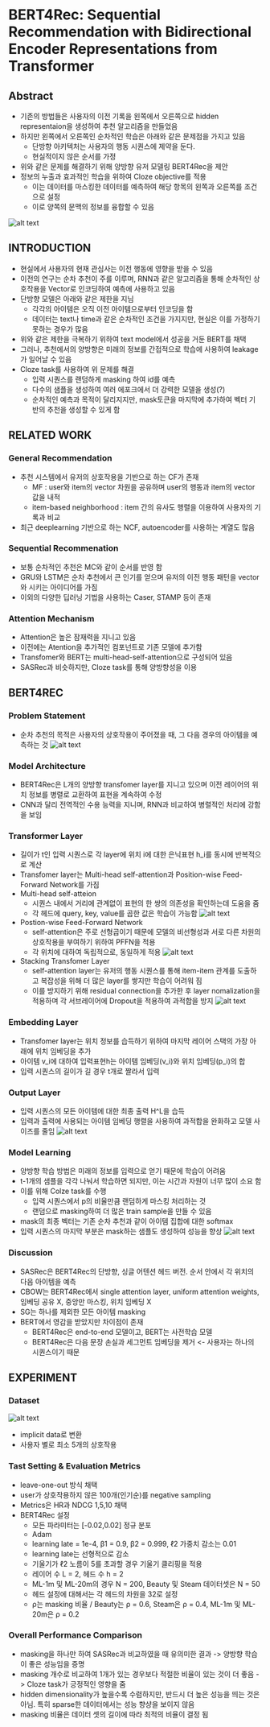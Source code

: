 # BERT4Rec: Sequential Recommendation with Bidirectional Encoder Representations from Transformer

## Abstract
- 기존의 방법들은 사용자의 이전 기록을 왼쪽에서 오른쪽으로 hidden representaion을 생성하여 추천 알고리즘을 만들었음
- 하지만 왼쪽에서 오른쪽인 순차적인 학습은 아래와 같은 문제점을 가지고 있음
    - 단방향 아키텍처는 사용자의 행동 시퀀스에 제약을 둔다.
    - 현실적이지 않은 순서를 가정
- 위와 같은 문제를 해결하기 위해 양방향 유저 모델링 BERT4Rec을 제안
- 정보의 누출과 효과적인 학습을 위하여 Cloze objective를 적용
    - 이는 데이터를 마스킹한 데이터를 예측하여 해당 항목의 왼쪽과 오른쪽를 조건으로 설정
    - 이로 양쪽의 문맥의 정보를 융합할 수 있음

![alt text](image-1.png)
## INTRODUCTION
- 현실에서 사용자의 현재 관심사는 이전 행동에 영향을 받을 수 있음
- 이전의 연구는 순차 추천이 주를 이루며, RNN과 같은 알고리즘을 통해 순차적인 상호작용을 Vector로 인코딩하여 예측에 사용하고 있음
- 단방향 모델은 아래와 같은 제한을 지님
    - 각각의 아이템은 오직 이전 아이템으로부터 인코딩을 함
    - 데이터는 text나 time과 같은 순차적인 조건을 가지지만, 현실은 이를 가정하기 못하는 경우가 많음
- 위와 같은 제한을 극복하기 위하여 text model에서 성공을 거둔 BERT를 채택
- 그러나, 추천에서의 양방향은 미래의 정보를 간접적으로 학습에 사용하여 leakage가 일어날 수 있음
- Cloze task를 사용하여 위 문제를 해결
    - 입력 시퀀스를 랜덤하게 masking 하여 id를 예측
    - 다수의 샘플을 생성하여 여러 에포크에서 더 강력한 모델을 생성(?)
    - 순차적인 예측과 목적이 달리지지만, mask토큰을 마지막에 추가하여 벡터 기반의 추천을 생성할 수 있게 함

## RELATED WORK

### General Recommendation
- 추천 시스템에서 유저의 상호작용을 기반으로 하는 CF가 존재
    - MF : user와 item의 vector 차원을 공유하며 user의 행동과 item의 vector 값을 내적
    - item-based neighborhood : item 간의 유사도 행렬을 이용하여 사용자의 기록과 비교
- 최근 deeplearning 기반으로 하는 NCF, autoencoder를 사용하는 계열도 많음

### Sequential Recommenation
- 보통 순차적인 추천은 MC와 같이 순서를 반영 함
- GRU와 LSTM은 순차 추천에서 큰 인기를 얻으며 유저의 이전 행동 패턴을 vector와 시키는 아이디어를 가짐
- 이외의 다양한 딥러닝 기법을 사용하는 Caser, STAMP 등이 존재

### Attention Mechanism
- Attention은 높은 잠재력을 지니고 있음
- 이전에는 Atention을 추가적인 컴포넌트로 기존 모델에 추가함
- Transfomer와 BERT는 multi-head-self-attention으로 구성되어 있음
- SASRec과 비슷하지만, Cloze task를 통해 양방향성을 이용

## BERT4REC
### Problem Statement
- 순차 추천의 목적은 사용자의 상호작용이 주어졌을 때, 그 다음 경우의 아이템을 예측하는 것
![alt text](image-2.png)

### Model Architecture
- BERT4Rec은 L개의 양방향 transfomer layer를 지니고 있으며 이전 레이어의 위치 정보를 병렬로 교환하여 표현을 계속하여 수정
- CNN과 달리 전역적인 수용 능력을 지니며, RNN과 비교하여 병렬적인 처리에 강함을 보임

### Transformer Layer
- 길이가 t인 입력 시퀀스로 각 layer에 위치 i에 대한 은닉표현 h_i를 동시에 반복적으로 계산
- Transfomer layer는 Multi-head self-attention과 Position-wise Feed-Forward Network를 가짐
- Multi-head self-atteion
    - 시퀀스 내에서 거리에 관계없이 표현의 한 쌍의 의존성을 확인하는데 도움을 줌
    - 각 헤드에 query, key, value를 곱한 값은 학습이 가능함
    ![alt text](image-3.png)
- Postion-wise Feed-Forward Network
    - self-attention은 주로 선형곱이기 때문에 모델의 비선형성과 서로 다른 차원의 상호작용을 부여하기 위하여 PFFN을 적용
    - 각 위치에 대하여 독립적으로, 동일하게 적용
    ![alt text](image-4.png)
- Stacking Transfomer Layer
    - self-attention layer는 유저의 행동 시퀀스를 통해 item-item 관계를 도출하고 복잡성을 위해 더 많은 layer를 쌓지만 학습이 어려워 짐
    - 이를 방지하기 위해 residual connection을 추가한 후 layer nomalization을 적용하며 각 서브레이어에 Dropout을 적용하여 과적합을 방지
    ![alt text](image-5.png)

### Embedding Layer
- Transfomer layer는 위치 정보를 습득하기 위하여 마지막 레이어 스택의 가장 아래에 위치 임베딩을 추가
- 아이템 v_i에 대하여 입력표현h는 아이템 임베딩(v_i)와 위치 임베딩(p_i)의 합
- 입력 시퀀스의 길이가 길 경우 t개로 짤라서 입력

### Output Layer
- 입력 시퀀스의 모든 아이템에 대한 최종 출력 H^L을 습득
- 입력과 출력에 사용되는 아이템 임베딩 행렬을 사용하여 과적합을 완화하고 모델 사이즈를 줄임
![alt text](image-6.png)
### Model Learning
- 양방향 학습 방법은 미래의 정보를 입력으로 얻기 때문에 학습이 어려움
- t-1개의 샘플을 각각 나눠서 학습하면 되지만, 이는 시간과 자원이 너무 많이 소요 함
- 이를 위해 Colze task를 수행
    - 입력 시퀀스에서 p의 비율만큼 랜덤하게 마스킹 처리하는 것
    - 랜덤으로 masking하여 더 많은 train sample을 만들 수 있음
- mask의 최종 벡터는 기존 순차 추천과 같이 아이템 집합에 대한 softmax
- 입력 시퀀스의 마지막 부분은 mask하는 샘플도 생성하여 성능을 향상
![alt text](image-7.png)
### Discussion
- SASRec은 BERT4Rec의 단방향, 싱글 어텐션 헤드 버전. 순서 안에서 각 위치의 다음 아이템을 예측
- CBOW는 BERT4Rec에서 single attention layer, uniform attention weights, 임베딩 공유 X, 중앙만 마스킹, 위치 임베딩 X
- SG는 하나를 제외한 모든 아이템 masking
- BERT에서 영감을 받았지만 차이점이 존재
    - BERT4Rec은 end-to-end 모델이고, BERT는 사전학습 모델
    - BERT4Rec은 다음 문장 손실과 세그먼트 임베딩을 제거 <- 사용자는 하나의 시퀀스이기 때문

## EXPERIMENT

### Dataset
![alt text](image.png)
- implicit data로 변환
- 사용자 별로 최소 5개의 상호작용

### Tast Setting & Evaluation Metrics
- leave-one-out 방식 채택
- user가 상호작용하지 않은 100개(인기순)를 negative sampling
- Metrics은 HR과 NDCG 1,5,10 채택
- BERT4Rec 설정
    - 모든 파라미터는 [-0.02,0.02] 정규 분포
    - Adam
    - learning late = 1e-4, β1 = 0.9, β2 = 0.999, ℓ2 가중치 감소는 0.01
    - learning late는 선형적으로 감소
    - 기울기가 ℓ2 노름이 5를 초과할 경우 기울기 클리핑을 적용
    - 레이어 수 L = 2, 헤드 수 h = 2
    - ML-1m 및 ML-20m의 경우 N = 200, Beauty 및 Steam 데이터셋은 N = 50
    - 헤드 설정에 대해서는 각 헤드의 차원을 32로 설정
    - ρ는 masking 비율 / Beauty는 ρ = 0.6, Steam은 ρ = 0.4, ML-1m 및 ML-20m은 ρ = 0.2

### Overall Performance Comparison
- masking을 하나만 하여 SASRec과 비교하였을 때 유의미한 결과 -> 양방향 학습이 좋은 성능임을 증명
- masking 개수로 비교하여 1개가 있는 경우보다 적절한 비율이 있는 것이 더 좋음 -> Cloze task가 긍정적인 영향을 줌
- hidden dimensionality가 높을수록 수렴하지만, 반드시 더 높은 성능을 띄는 것은 아님. 특히 sparse한 데이터에서는 성능 향샹을 보이지 않음
- masking 비율은 데이터 셋의 길이에 따라 최적의 비율이 결정 됨